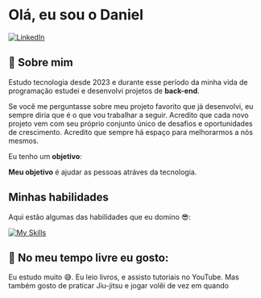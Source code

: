 # Olá, eu sou o Daniel

[![LinkedIn][linkedin-shield]][linkedin-url]

## 👦 **Sobre mim**

Estudo tecnologia desde 2023 e durante esse período da minha vida de programação estudei e desenvolvi projetos de **back-end**.

Se você me perguntasse sobre meu projeto favorito que já desenvolvi, eu sempre diria que é o que vou trabalhar a seguir. Acredito que cada novo projeto vem com seu próprio conjunto único de desafios e oportunidades de crescimento. Acredito que sempre há espaço para melhorarmos a nós mesmos.

Eu tenho um **objetivo**:

**Meu objetivo** é ajudar as pessoas atráves da tecnologia.

## **Minhas habilidades**

Aqui estão algumas das habilidades que eu domino 😎:

[![My Skills](https://skillicons.dev/icons?i=java,spring,docker,maven,mysql,postgresql)](https://skillicons.dev)

## 🍿 No meu tempo livre eu gosto:

Eu estudo muito 😅. Eu leio livros, e assisto tutoriais no YouTube. Mas também gosto de praticar Jiu-jitsu e jogar volêi de vez em quando
<!--- Shields -->
[linkedin-shield]: https://img.shields.io/badge/LinkedIn-074F97?&style=for-the-badge&logo=LinkedIn&logoColor=white

[instagram-shield]: https://img.shields.io/badge/Instagram-A5112D?&style=for-the-badge&logo=Instagram&logoColor=white

[buy-me-book-shield]: https://img.shields.io/badge/-buy_me_a_book-gray?logo=buy-me-a-coffee&style=for-the-badge&logoColor=white

[udemy-shield]: https://img.shields.io/badge/udemy-b42fe9?logo=udemy&style=for-the-badge&logoColor=white

<!--- Urls ---->
[linkedin-url]: https://www.linkedin.com/in/danichagasdev/
